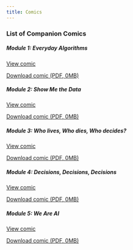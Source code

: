```yaml
---
title: Comics
---
```


### List of Companion Comics

##### Module 1: Everyday Algorithms
<p><a href="../modules/everyday-algorithms/everyday-algorithms/">View comic</a></p>
<p><a href="./vol1_en.pdf">Download comic (PDF, 0MB)</a></p>

##### Module 2: Show Me the Data
<p><a href="">View comic</a></p></p>
<p><a href="./vol2_en.pdf">Download comic (PDF, 0MB)</a></p>

##### Module 3: Who lives, Who dies, Who decides?
<p><a href="">View comic</a></p>
<p><a href="">Download comic (PDF, 0MB)</a></p>

##### Module 4: Decisions, Decisions, Decisions
<p><a href="">View comic</a></p>
<p><a href="">Download comic (PDF, 0MB)</a></p>

##### Module 5: We Are AI
<p><a href="">View comic</a></p>
<p><a href="">Download comic (PDF, 0MB)</a></p>

